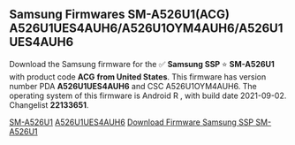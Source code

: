 <h2>Samsung Firmwares SM-A526U1(ACG) A526U1UES4AUH6/A526U1OYM4AUH6/A526U1UES4AUH6</h2>
Download the Samsung firmware for the ✅ <strong>Samsung SSP </strong> ⭐ <strong>SM-A526U1</strong> with product code <strong>ACG</strong> <strong> from United States</strong>. This firmware has version number PDA <strong>A526U1UES4AUH6</strong> and CSC A526U1OYM4AUH6. The operating system of this firmware is Android R , with build date 2021-09-02. Changelist <strong>22133651</strong>.


[SM-A526U1](https://samfirm.shop/samsung/model/SM-A526U1)
[A526U1UES4AUH6](https://samfirm.shop/samsung/pda/A526U1UES4AUH6)
[Download Firmware Samsung SSP SM-A526U1](https://samfirm.shop/samsung/firmware/451453)
